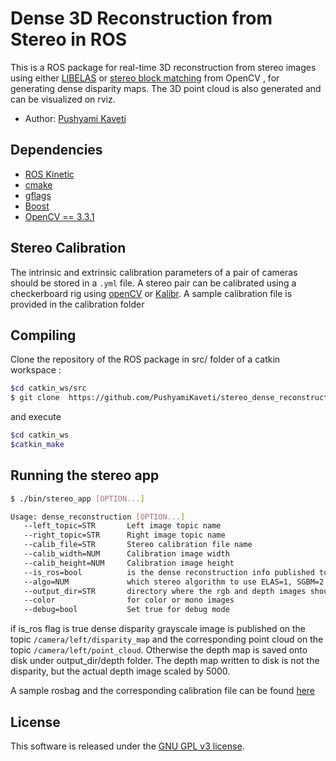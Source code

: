 # Dense 3D Reconstruction from Stereo in ROS


This is a ROS package for real-time 3D reconstruction from stereo images using either [LIBELAS](http://www.cvlibs.net/software/libelas/) 
or [stereo block matching](https://docs.opencv.org/3.4/d9/dba/classcv_1_1StereoBM.html) from OpenCV , for generating dense disparity maps. The 3D point cloud is also generated and can be visualized on rviz.

- Author: [Pushyami Kaveti](http://pushyamikaveti.github.io/)

## Dependencies

- [ROS Kinetic](http://wiki.ros.org/kinetic/Installation/Ubuntu)
- [cmake](http://www.cmake.org/cmake/resources/software.html)
- [gflags](https://github.com/gflags/gflags)
- [Boost](http://www.boost.org/)
- [OpenCV == 3.3.1 ](https://github.com/opencv/opencv) 

## Stereo Calibration

The intrinsic and extrinsic calibration parameters of a pair of cameras should be stored in a `.yml` file. A stereo pair can be calibrated
using a checkerboard rig using [openCV](https://docs.opencv.org/2.4/modules/calib3d/doc/camera_calibration_and_3d_reconstruction.html) or 
[Kalibr](https://github.com/ethz-asl/kalibr). A sample calibration file is provided in the calibration folder

## Compiling

Clone the repository of the ROS package in src/ folder of a catkin workspace :

```bash
$cd catkin_ws/src
$ git clone  https://github.com/PushyamiKaveti/stereo_dense_reconstruction.git
```

and execute 
```bash
$cd catkin_ws 
$catkin_make 
``` 


## Running the stereo app

```bash
$ ./bin/stereo_app [OPTION...]
```

```bash
Usage: dense_reconstruction [OPTION...]
   --left_topic=STR       Left image topic name
   --right_topic=STR      Right image topic name
   --calib_file=STR       Stereo calibration file name
   --calib_width=NUM      Calibration image width
   --calib_height=NUM     Calibration image height
   --is_ros=bool          is the dense reconstruction info published to ROS or saved to disk.
   --algo=NUM             which stereo algorithm to use ELAS=1, SGBM=2    
   --output_dir=STR       directory where the rgb and depth images should be saved      
   --color                for color or mono images
   --debug=bool           Set true for debug mode
```
if is_ros flag is true dense disparity grayscale image is published on the topic `/camera/left/disparity_map` and the corresponding point cloud on the topic 
`/camera/left/point_cloud`. Otherwise the depth map is saved onto disk under output_dir/depth folder. The depth map written to disk is not 
the disparity, but the actual depth image scaled by 5000.

A sample rosbag and the corresponding calibration file can be found [here](https://drive.google.com/file/d/1S2Kq1t5Ju_4Ok9CvU_92R6DJEumm26Lh/view?usp=sharing)
## License

This software is released under the [GNU GPL v3 license](LICENSE).